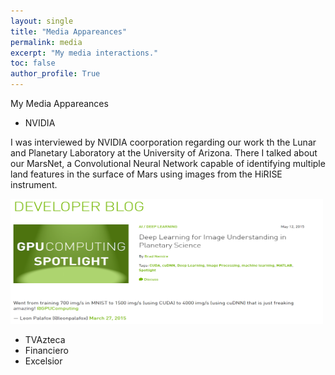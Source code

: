 ```yaml
---
layout: single
title: "Media Appareances"
permalink: media
excerpt: "My media interactions."
toc: false
author_profile: True
---
```

My Media Appareances

- NVIDIA

I was interviewed by NVIDIA coorporation regarding our work th the Lunar and Planetary Laboratory at the University of Arizona. There I talked about our MarsNet, a Convolutional Neural Network capable of identifying multiple land features in the surface of Mars using images from the HiRISE instrument.

<img class="timeline-logo" src="/assets/images/nvidia_photo.png" width="500" height="200">

- TVAzteca
- Financiero
- Excelsior

